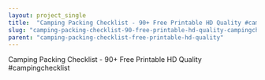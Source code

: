```yaml
---
layout: project_single
title:  "Camping Packing Checklist - 90+ Free Printable HD Quality #campingchecklist"
slug: "camping-packing-checklist-90-free-printable-hd-quality-campingchecklist"
parent: "camping-packing-checklist-free-printable-hd-quality"
---
```

Camping Packing Checklist - 90+ Free Printable HD Quality #campingchecklist
